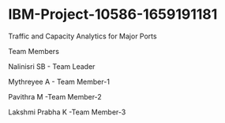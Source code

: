 # IBM-Project-10586-1659191181
Traffic and Capacity Analytics for Major Ports
 
 Team Members
 
 Nalinisri SB - Team Leader
 
 Mythreyee A - Team Member-1
 
 Pavithra M -Team Member-2
 
 Lakshmi Prabha K -Team Member-3
